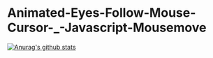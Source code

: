 # Animated-Eyes-Follow-Mouse-Cursor-_-Javascript-Mousemove

[![Anurag's github stats](https://github-readme-stats.vercel.app/api?almostinfinite=anuraghazra)](https://github.com/anuraghazra/github-readme-stats)
